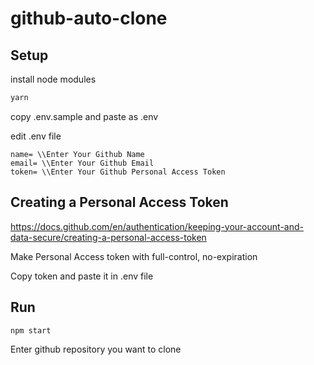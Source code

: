 # github-auto-clone

## Setup
install node modules
```bash
yarn
```

copy .env.sample and paste as .env

edit .env file
```
name= \\Enter Your Github Name
email= \\Enter Your Github Email
token= \\Enter Your Github Personal Access Token
```

## Creating a Personal Access Token

https://docs.github.com/en/authentication/keeping-your-account-and-data-secure/creating-a-personal-access-token

Make Personal Access token with full-control, no-expiration

Copy token and paste it in .env file

## Run
```bash
npm start
```

Enter github repository you want to clone